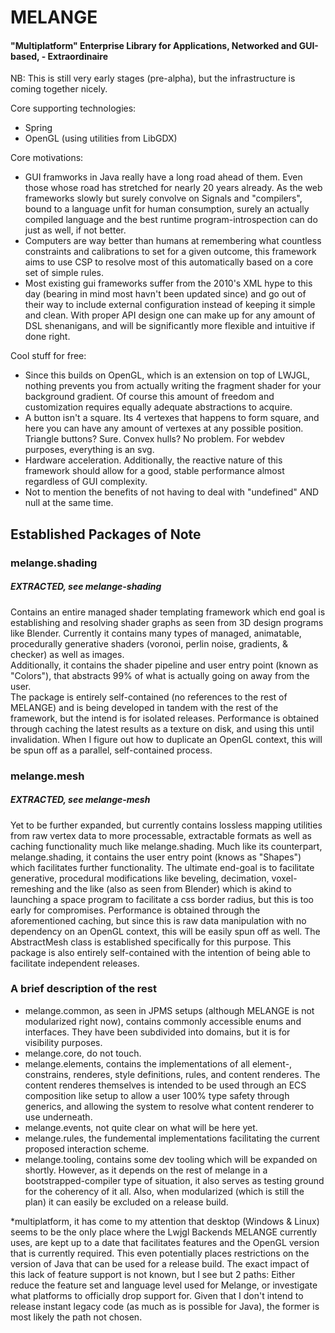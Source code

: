 # MELANGE
#### "Multiplatform" Enterprise Library for Applications, Networked and GUI-based, - Extraordinaire

NB: This is still very early stages (pre-alpha), but the infrastructure is coming together nicely.

Core supporting technologies:
 - Spring
 - OpenGL (using utilities from LibGDX)

Core motivations:
 - GUI framworks in Java really have a long road ahead of them. Even those whose road has stretched for nearly 20 years already. 
As the web frameworks slowly but surely convolve on Signals and "compilers", bound to a language unfit for human consumption,
surely an actually compiled language and the best runtime program-introspection can do just as well, if not better.
 - Computers are way better than humans at remembering what countless constraints and calibrations to set for a given outcome, this framework aims to use CSP to resolve most of this automatically based on a core set of simple rules. 
 - Most existing gui frameworks suffer from the 2010's XML hype to this day (bearing in mind most havn't been updated since) and go out of their way to include external configuration instead of keeping it simple and clean. With proper API design one can make up for any amount of DSL shenanigans, and will be significantly more flexible and intuitive if done right. 

Cool stuff for free:
 - Since this builds on OpenGL, which is an extension on top of LWJGL, nothing prevents you from actually writing the fragment shader for your background gradient. Of course this amount of freedom and customization requires equally adequate abstractions to acquire.
 - A button isn't a square. Its 4 vertexes that happens to form square, and here you can have any amount of vertexes at any possible position. Triangle buttons? Sure. Convex hulls? No problem. For webdev purposes, everything is an svg.
 - Hardware acceleration. Additionally, the reactive nature of this framework should allow for a good, stable performance almost regardless of GUI complexity.
 - Not to mention the benefits of not having to deal with "undefined" AND null at the same time.

## Established Packages of Note
### melange.shading 
##### EXTRACTED, see melange-shading
Contains an entire managed shader templating framework which end goal is establishing and resolving shader graphs as seen from 3D design programs like Blender.
Currently it contains many types of managed, animatable, procedurally generative shaders (voronoi, perlin noise, gradients, & checker) as well as images.  
Additionally, it contains the shader pipeline and user entry point (known as "Colors"), that abstracts 99% of what is actually going on away from the user.  
The package is entirely self-contained (no references to the rest of MELANGE) and is being developed in tandem with the rest of the framework, but the intend is for isolated releases. 
Performance is obtained through caching the latest results as a texture on disk, and using this until invalidation. When I figure out how to duplicate an OpenGL context, this will be spun off as a parallel, self-contained process.

### melange.mesh
##### EXTRACTED, see melange-mesh
Yet to be further expanded, but currently contains lossless mapping utilities from raw vertex data to more processable, extractable formats as well as caching functionality much like melange.shading.
Much like its counterpart, melange.shading, it contains the user entry point (knows as "Shapes") which facilitates further functionality.
The ultimate end-goal is to facilitate generative, procedural modifications like beveling, decimation, voxel-remeshing and the like (also as seen from Blender) which is akind to launching a space program to facilitate a css border radius, but this is too early for compromises.
Performance is obtained through the aforementioned caching, but since this is raw data manipulation with no dependency on an OpenGL context, this will be easily spun off as well. The AbstractMesh class is established specifically for this purpose.
This package is also entirely self-contained with the intention of being able to facilitate independent releases.

### A brief description of the rest
* melange.common, as seen in JPMS setups (although MELANGE is not modularized right now), contains commonly accessible enums and interfaces. They have been subdivided into domains, but it is for visibility purposes.
* melange.core, do not touch. 
* melange.elements, contains the implementations of all element-, constrains, renderes, style definitions, rules, and content renderes. The content renderes themselves is intended to be used through an ECS composition like setup to allow a user 100% type safety through generics, and allowing the system to resolve what content renderer to use underneath.
* melange.events, not quite clear on what will be here yet.
* melange.rules, the fundemental implementations facilitating the current proposed interaction scheme.
* melange.tooling, contains some dev tooling which will be expanded on shortly. However, as it depends on the rest of melange in a bootstrapped-compiler type of situation, it also serves as testing ground for the coherency of it all. Also, when modularized (which is still the plan) it can easily be excluded on a release build.


*multiplatform, it has come to my attention that desktop (Windows & Linux) seems to be the only place where the Lwjgl Backends MELANGE currently uses, are kept up to a date that facilitates features and the OpenGL version that is currently required. This even potentially places restrictions on the version of Java that can be used for a release build. The exact impact of this lack of feature support is not known, but I see but 2 paths: Either reduce the feature set and language level used for Melange, or investigate what platforms to officially drop support for. Given that I don't intend to release instant legacy code (as much as is possible for Java), the former is most likely the path not chosen.


